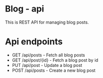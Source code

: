 # Blog - api

This is REST API for managing blog posts. 

# Api endpoints

- GET /api/posts - Fetch all blog posts
- GET /api/post/{id} - Fetch a blog post by id
- PUT /api/post - Update a blog post
- POST /api/posts - Create a new blog post